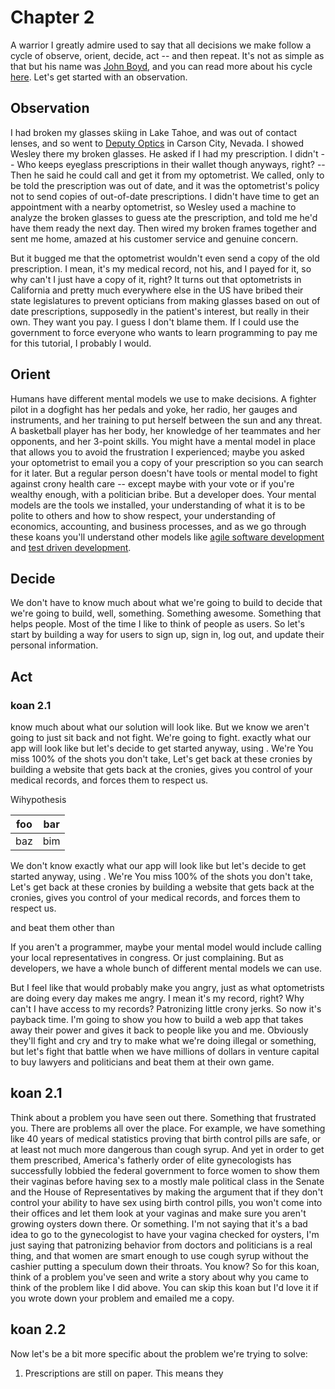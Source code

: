 # Chapter 2

A warrior I greatly admire used to say that all decisions we make follow a cycle of observe, orient, decide, act -- and then repeat. It's not as simple as that but his name was [John Boyd](https://en.wikipedia.org/wiki/OODA_loop), and you can read more about his cycle [here](https://www.artofmanliness.com/articles/ooda-loop/). Let's get started with an observation.

## Observation

I had broken my glasses skiing in Lake Tahoe, and was out of contact lenses, and so went to [Deputy Optics](https://www.deputyoptics.com/) in Carson City, Nevada. I showed Wesley there my broken glasses. He asked if I had my prescription. I didn't -- Who keeps eyeglass prescriptions in their wallet though anyways, right? -- Then he said he could call and get it from my optometrist. We called, only to be told the prescription was out of date, and it was the optometrist's policy not to send copies of out-of-date prescriptions. I didn't have time to get an appointment with a nearby optometrist, so Wesley used a machine to analyze the broken glasses to guess ate the prescription, and told me he'd have them ready the next day. Then wired my broken frames together and sent me home, amazed at his customer service and genuine concern.

But it bugged me that the optometrist wouldn't even send a copy of the old prescription. I mean, it's my medical record, not his, and I payed for it, so why can't I just have a copy of it, right? It turns out that optometrists in California and pretty much everywhere else in the US have bribed their state legislatures to prevent opticians from making glasses based on out of date prescriptions, supposedly in the patient's interest, but really in their own. They want you pay. I guess I don't blame them. If I could use the government to force everyone who wants to learn programming to pay me for this tutorial, I probably I would.

## Orient

Humans have different mental models we use to make decisions. A fighter pilot in a dogfight has her pedals and yoke, her radio, her gauges and instruments, and her training to put herself between the sun and any threat. A basketball player has her body, her knowledge of her teammates and her opponents, and her 3-point skills. You might have a mental model in place that allows you to avoid the frustration I experienced; maybe you asked your optometrist to email you a copy of your prescription so you can search for it later. But a regular person doesn't have tools or mental model to fight against crony health care -- except maybe with your vote or if you're wealthy enough, with a politician bribe. But a developer does. Your mental models are the tools we installed, your understanding of what it is to be polite to others and how to show respect, your understanding of economics, accounting, and business processes, and as we go through these koans you'll understand other models like [agile software development](https://en.wikipedia.org/wiki/Agile_software_development) and [test driven development](https://en.wikipedia.org/wiki/Test-driven_development).

## Decide

We don't have to know much about what we're going to build to decide that we're going to build, well, something. Something awesome. Something that helps people. Most of the time I like to think of people as users. So let's start by building a way for users to sign up, sign in, log out, and update their personal information.

## Act

### koan 2.1






know much about what our solution will look like. But we know we aren't going to just sit back and not fight. We're going to fight. exactly what our app will look like but let's decide to get started anyway, using . We're  You miss 100% of the shots you don't take, Let's get back at these cronies by building a website that gets back at the cronies, gives you control of your medical records, and forces them to respect us.


Wihypothesis

<table>
<thead>
<tr>
<th>foo</th>
<th>bar</th>
</tr>
</thead>
<tbody>
<tr>
<td>baz</td>
<td>bim</td>
</tr></tbody></table>

We don't know exactly what our app will look like but let's decide to get started anyway, using . We're  You miss 100% of the shots you don't take, Let's get back at these cronies by building a website that gets back at the cronies, gives you control of your medical records, and forces them to respect us.




 and beat them other than

 If you aren't a programmer, maybe your mental model would include calling your local representatives in congress. Or just complaining. But as developers, we have a whole bunch of different mental models we can use.


But I feel like that would probably make you angry, just as what optometrists are doing every day makes me angry. I mean it's my record, right? Why can't I have access to my records? Patronizing little crony jerks. So now it's payback time. I'm going to show you how to build a web app that takes away their power and gives it back to people like you and me. Obviously they'll fight and cry and try to make what we're doing illegal or something, but let's fight that battle when we have millions of dollars in venture capital to buy lawyers and politicians and beat them at their own game.

## koan 2.1

Think about a problem you have seen out there. Something that frustrated you. There are problems all over the place. For example, we have something like 40 years of medical statistics proving that birth control pills are safe, or at least not much more dangerous than cough syrup. And yet in order to get them prescribed, America's fatherly order of elite gynecologists has successfully lobbied the federal government to force women to show them their vaginas before having sex to a mostly male political class in the Senate and the House of Representatives by making the argument that if they don't control your ability to have sex using birth control pills, you won't come into their offices and let them look at your vaginas and make sure you aren't growing oysters down there. Or something. I'm not saying that it's a bad idea to go to the gynecologist to have your vagina checked for oysters, I'm just saying that patronizing behavior from doctors and politicians is a real thing, and that women are smart enough to use cough syrup without the cashier putting a speculum down their throats. You know? So for this koan, think of a problem you've seen and write a story about why you came to think of the problem like I did above. You can skip this koan but I'd love it if you wrote down your problem and emailed me a copy.

## koan 2.2

Now let's be a bit more specific about the problem we're trying to solve:

1. Prescriptions are still on paper. This means they

